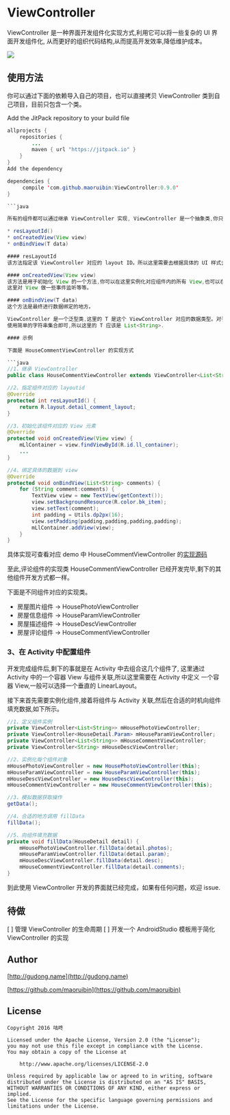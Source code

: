 # ViewController
ViewController 是一种界面开发组件化实现方式,利用它可以将一些复杂的 UI 界面开发组件化,
从而更好的组织代码结构,从而提高开发效率,降低维护成本。

<img src="http://7xr9gx.com1.z0.glb.clouddn.com/practice-demo.png">

## 使用方法 

你可以通过下面的依赖导入自己的项目，也可以直接拷贝 ViewController 类到自己项目，目前只包含一个类。

Add the JitPack repository to your build file

```java
allprojects {
    repositories {
        ...
        maven { url "https://jitpack.io" }
    }
}
Add the dependency

dependencies {
     compile 'com.github.maoruibin:ViewController:0.9.0'
}

```java

所有的组件都可以通过继承 ViewController 实现, ViewController 是一个抽象类,你只需要实现下面三个抽象方法即可。

* resLayoutId()
* onCreatedView(View view)
* onBindView(T data)

#### resLayoutId
该方法指定该 ViewController 对应的 layout ID。所以这里需要去根据具体的 UI 样式去创建一个评论组件的 layout,然后在这里返回对应的 layout id。 

#### onCreatedView(View view)
该方法是用于初始化 View 的一个方法,你可以在这里实例化对应组件内的所有 View,也可以在
这里对 View 做一些事件监听等等。

#### onBindView(T data)
这个方法是最终进行数据绑定的地方。

ViewController 是一个泛型类,这里的 T 是这个 ViewController 对应的数据类型。对于评论组件,只是展示一列不同用户的评价信息,
使用简单的字符串集合即可,所以这里的 T 应该是 List<String>.

#### 示例

下面是 HouseCommentViewController 的实现方式

```java
//1、继承 ViewController
public class HouseCommentViewController extends ViewController<List<String>> 

//2、指定组件对应的 layoutid 
@Override
protected int resLayoutId() {
    return R.layout.detail_comment_layout;
}

//3、初始化该组件对应的 View 元素
@Override
protected void onCreatedView(View view) {
    mLlContainer = view.findViewById(R.id.ll_container);
    ...
}

//4、绑定具体的数据到 view
@Override
protected void onBindView(List<String> comments) {
    for (String comment:comments) {
        TextView view = new TextView(getContext());
        view.setBackgroundResource(R.color.bk_item);
        view.setText(comment);
        int padding = Utils.dp2px(16);
        view.setPadding(padding,padding,padding,padding);
        mLlContainer.addView(view);
    }
}
```

具体实现可查看对应 demo 中 HouseCommentViewController 的[实现源码](https://github.com/maoruibin/ViewController/blob/master/demo/src/main/java/name/gudong/demo/view/HouseCommentViewController.java)

至此,评论组件的实现类 HouseCommentViewController 已经开发完毕,剩下的其他组件开发方式都一样。

下面是不同组件对应的实现类。
 
 * 房屋图片组件 -> HousePhotoViewController
 * 房屋信息组件 -> HouseParamViewController
 * 房屋描述组件 -> HouseDescViewController
 * 房屋评论组件 -> HouseCommentViewController
 

### 3、在 Activity 中配置组件

开发完成组件后,剩下的事就是在 Activity 中去组合这几个组件了,
这里通过 Activity 中的一个容器 View 与组件关联,所以这里需要在 Activity 中定义
一个容器 View,一般可以选择一个垂直的 LinearLayout。

接下来首先需要实例化组件,接着将组件与 Activity 关联,然后在合适的时机向组件填充数据,如下所示。
 
```java
//1、定义组件实例
private ViewController<List<String>> mHousePhotoViewController;
private ViewController<HouseDetail.Param> mHouseParamViewController;
private ViewController<List<String>> mHouseCommentViewController;
private ViewController<String> mHouseDescViewController;

//2、实例化每个组件对象
mHousePhotoViewController = new HousePhotoViewController(this);
mHouseParamViewController = new HouseParamViewController(this);
mHouseDescViewController = new HouseDescViewController(this);
mHouseCommentViewController = new HouseCommentViewController(this);

//3、模拟数据获取操作
getData();

//4、合适的地方调用 fillData
fillData();

//5、向组件填充数据
private void fillData(HouseDetail detail) {
    mHousePhotoViewController.fillData(detail.photos);
    mHouseParamViewController.fillData(detail.param);
    mHouseDescViewController.fillData(detail.desc);
    mHouseCommentViewController.fillData(detail.comments);
}
```

到此使用 ViewController 开发的界面就已经完成，如果有任何问题，欢迎 issue.

## 待做

[ ] 管理 ViewController 的生命周期
[ ] 开发一个 AndroidStudio 模板用于简化 ViewController 的实现

## Author

[http://gudong.name](http://gudong.name)

[https://github.com/maoruibin](https://github.com/maoruibin)


## License

    Copyright 2016 咕咚
    
    Licensed under the Apache License, Version 2.0 (the "License");
    you may not use this file except in compliance with the License.
    You may obtain a copy of the License at
    
        http://www.apache.org/licenses/LICENSE-2.0
    
    Unless required by applicable law or agreed to in writing, software
    distributed under the License is distributed on an "AS IS" BASIS,
    WITHOUT WARRANTIES OR CONDITIONS OF ANY KIND, either express or implied.
    See the License for the specific language governing permissions and
    limitations under the License.
